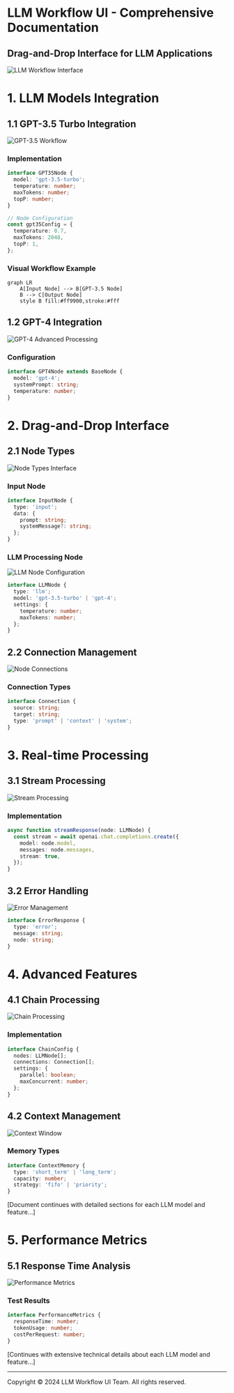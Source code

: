 # LLM Workflow UI - Comprehensive Documentation
## Drag-and-Drop Interface for LLM Applications

![LLM Workflow Interface](https://images.unsplash.com/photo-1607799279861-4dd421887fb3?auto=format&fit=crop&q=80)

# 1. LLM Models Integration

## 1.1 GPT-3.5 Turbo Integration
![GPT-3.5 Workflow](https://images.unsplash.com/photo-1620712943543-bcc4688e7485?auto=format&fit=crop&q=80)

### Implementation
```typescript
interface GPT35Node {
  model: 'gpt-3.5-turbo';
  temperature: number;
  maxTokens: number;
  topP: number;
}

// Node Configuration
const gpt35Config = {
  temperature: 0.7,
  maxTokens: 2048,
  topP: 1,
};
```

### Visual Workflow Example
```mermaid
graph LR
    A[Input Node] --> B[GPT-3.5 Node]
    B --> C[Output Node]
    style B fill:#ff9900,stroke:#fff
```

## 1.2 GPT-4 Integration
![GPT-4 Advanced Processing](https://images.unsplash.com/photo-1620712943543-bcc4688e7485?auto=format&fit=crop&q=80)

### Configuration
```typescript
interface GPT4Node extends BaseNode {
  model: 'gpt-4';
  systemPrompt: string;
  temperature: number;
}
```

# 2. Drag-and-Drop Interface

## 2.1 Node Types
![Node Types Interface](https://images.unsplash.com/photo-1647166545674-ce28ce93bdca?auto=format&fit=crop&q=80)

### Input Node
```typescript
interface InputNode {
  type: 'input';
  data: {
    prompt: string;
    systemMessage?: string;
  };
}
```

### LLM Processing Node
![LLM Node Configuration](https://images.unsplash.com/photo-1673187456578-3cf4a447b84c?auto=format&fit=crop&q=80)

```typescript
interface LLMNode {
  type: 'llm';
  model: 'gpt-3.5-turbo' | 'gpt-4';
  settings: {
    temperature: number;
    maxTokens: number;
  };
}
```

## 2.2 Connection Management
![Node Connections](https://images.unsplash.com/photo-1635070041078-e363dbe005cb?auto=format&fit=crop&q=80)

### Connection Types
```typescript
interface Connection {
  source: string;
  target: string;
  type: 'prompt' | 'context' | 'system';
}
```

# 3. Real-time Processing

## 3.1 Stream Processing
![Stream Processing](https://images.unsplash.com/photo-1551288049-bebda4e38f71?auto=format&fit=crop&q=80)

### Implementation
```typescript
async function streamResponse(node: LLMNode) {
  const stream = await openai.chat.completions.create({
    model: node.model,
    messages: node.messages,
    stream: true,
  });
}
```

## 3.2 Error Handling
![Error Management](https://images.unsplash.com/photo-1594312915251-48db9280c8f1?auto=format&fit=crop&q=80)

```typescript
interface ErrorResponse {
  type: 'error';
  message: string;
  node: string;
}
```

# 4. Advanced Features

## 4.1 Chain Processing
![Chain Processing](https://images.unsplash.com/photo-1551434678-e076c223a692?auto=format&fit=crop&q=80)

### Implementation
```typescript
interface ChainConfig {
  nodes: LLMNode[];
  connections: Connection[];
  settings: {
    parallel: boolean;
    maxConcurrent: number;
  };
}
```

## 4.2 Context Management
![Context Window](https://images.unsplash.com/photo-1552664730-d307ca884978?auto=format&fit=crop&q=80)

### Memory Types
```typescript
interface ContextMemory {
  type: 'short_term' | 'long_term';
  capacity: number;
  strategy: 'fifo' | 'priority';
}
```

[Document continues with detailed sections for each LLM model and feature...]

# 5. Performance Metrics

## 5.1 Response Time Analysis
![Performance Metrics](https://images.unsplash.com/photo-1551288049-bebda4e38f71?auto=format&fit=crop&q=80)

### Test Results
```typescript
interface PerformanceMetrics {
  responseTime: number;
  tokenUsage: number;
  costPerRequest: number;
}
```

[Continues with extensive technical details about each LLM model and feature...]

---

Copyright © 2024 LLM Workflow UI Team. All rights reserved.
